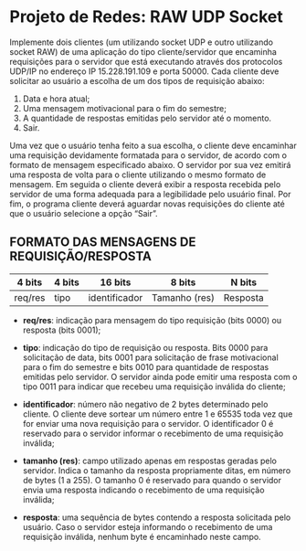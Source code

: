 # Projeto de Redes: RAW UDP Socket 

Implemente dois clientes (um utilizando socket UDP e outro utilizando socket RAW) de uma
aplicação do tipo cliente/servidor que encaminha requisições para o servidor que está executando através
dos protocolos UDP/IP no endereço IP 15.228.191.109 e porta 50000. Cada cliente deve solicitar ao
usuário a escolha de um dos tipos de requisição abaixo:
1. Data e hora atual;
2. Uma mensagem motivacional para o fim do semestre;
3. A quantidade de respostas emitidas pelo servidor até o momento.
4. Sair.

Uma vez que o usuário tenha feito a sua escolha, o cliente deve encaminhar uma requisição
devidamente formatada para o servidor, de acordo com o formato de mensagem especificado abaixo. O
servidor por sua vez emitirá uma resposta de volta para o cliente utilizando o mesmo formato de
mensagem. Em seguida o cliente deverá exibir a resposta recebida pelo servidor de uma forma adequada
para a legibilidade pelo usuário final. Por fim, o programa cliente deverá aguardar novas requisições do
cliente até que o usuário selecione a opção “Sair”.

## FORMATO DAS MENSAGENS DE REQUISIÇÃO/RESPOSTA

| 4 bits  | 4 bits |    16 bits    |     8 bits    |    N bits   |
|---------|--------|---------------|---------------|-------------|
| req/res |  tipo  | identificador | Tamanho (res) |   Resposta  |

- __req/res__: indicação para mensagem do tipo requisição (bits 0000) ou resposta (bits 0001);
  
- __tipo__: indicação do tipo de requisição ou resposta. Bits 0000 para solicitação de data, bits
0001 para solicitação de frase motivacional para o fim do semestre e bits 0010 para
quantidade de respostas emitidas pelo servidor. O servidor ainda pode emitir uma resposta
com o tipo 0011 para indicar que recebeu uma requisição inválida do cliente;

- __identificador__: número não negativo de 2 bytes determinado pelo cliente. O cliente deve
sortear um número entre 1 e 65535 toda vez que for enviar uma nova requisição para o
servidor. O identificador 0 é reservado para o servidor informar o recebimento de uma
requisição inválida;

- __tamanho (res)__: campo utilizado apenas em respostas geradas pelo servidor. Indica
o tamanho da resposta propriamente ditas, em número de bytes (1 a 255). O tamanho 0 é
reservado para quando o servidor envia uma resposta indicando o recebimento de uma
requisição inválida;

- __resposta__: uma sequência de bytes contendo a resposta
solicitada pelo usuário. Caso o servidor esteja informando o recebimento de uma
requisição inválida, nenhum byte é encaminhado neste campo.
